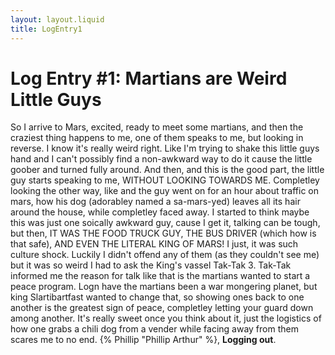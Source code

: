 ```yaml
---
layout: layout.liquid
title: LogEntry1
---
```


# Log Entry #1: Martians are Weird Little Guys

So I arrive to Mars, excited, ready to meet some martians, and then the craziest thing happens to me, one of them speaks to me, but looking in reverse. I know it's really weird right. Like I'm trying to shake this little guys hand and I can't possibly find a non-awkward way to do it cause the little goober and turned fully around. And then, and this is the good part, the little guy starts speaking to me, WITHOUT LOOKING TOWARDS ME. Completley looking the other way, like and the guy went on for an hour about traffic on mars, how his dog (adorabley named a sa-mars-yed) leaves all its hair around the house, while completley faced away. I started to think maybe this was just one soically awkward guy, cause I get it, talking can be tough, but then, IT WAS THE FOOD TRUCK GUY, THE BUS DRIVER (which how is that safe), AND EVEN THE LITERAL KING OF MARS! I just, it was such culture shock. Luckily I didn't offend any of them (as they couldn't see me) but it was so weird I had to ask the King's vassel Tak-Tak 3. Tak-Tak informed me the reason for talk like that is the martians wanted to start a peace program. Logn have the martians been a war mongering planet, but king Slartibartfast wanted to change that, so showing ones back to one another is the greatest sign of peace, completley letting your guard down among another. It's really sweet once you think about it, just the logistics of how one grabs a chili dog from a vender while facing away from them scares me to no end. {% Phillip "Phillip Arthur" %}, <strong>Logging out</strong>.
